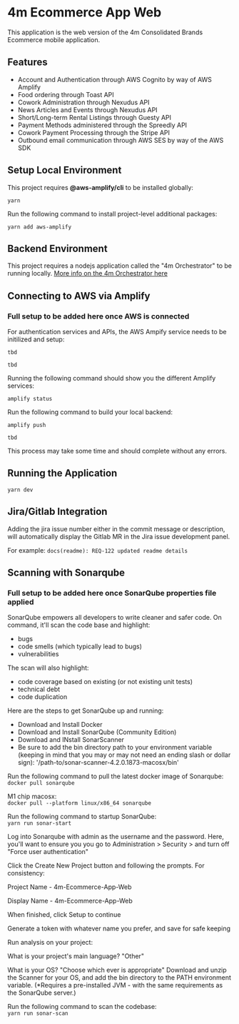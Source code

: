 # 4m Ecommerce App Web

This application is the web version of the 4m Consolidated Brands Ecommerce mobile application.

## Features

- Account and Authentication through AWS Cognito by way of AWS Amplify
- Food ordering through Toast API
- Cowork Administration through Nexudus API
- News Articles and Events through Nexudus API
- Short/Long-term Rental Listings through Guesty API
- Payment Methods administered through the Spreedly API
- Cowork Payment Processing through the Stripe API
- Outbound email communication through AWS SES by way of the AWS SDK

## Setup Local Environment

This project requires **@aws-amplify/cli** to be installed globally:

`yarn`

Run the following command to install project-level additional packages:

`yarn add aws-amplify`

## Backend Environment

This project requires a nodejs application called the "4m Orchestrator" to be running locally. [More info on the 4m Orchestrator here](https://gitlab.com/4m-apps/4m-orchestrator)

## Connecting to AWS via Amplify

### Full setup to be added here once AWS is connected

For authentication services and APIs, the AWS Ampify service needs to be initilized and setup:

`tbd`

```
tbd
```

Running the following command should show you the different Amplify services:

`amplify status`

Run the following command to build your local backend:

`amplify push`

```
tbd
```

This process may take some time and should complete without any errors.

## Running the Application

`yarn dev`

## Jira/Gitlab Integration

Adding the jira issue number either in the commit message or description, will automatically display the Gitlab MR in the Jira issue development panel.

For example: `docs(readme): REQ-122 updated readme details`

## Scanning with Sonarqube

### Full setup to be added here once SonarQube properties file applied

SonarQube empowers all developers to write cleaner and safer code. On command, it'll scan the code base and highlight:

- bugs
- code smells (which typically lead to bugs)
- vulnerabilities

The scan will also highlight:

- code coverage based on existing (or not existing unit tests)
- technical debt
- code duplication

Here are the steps to get SonarQube up and running:

- Download and Install Docker
- Download and Install SonarQube (Community Edition)
- Download and INstall SonarScanner
- Be sure to add the bin directory path to your environment variable (keeping in mind that you may or may not need an ending slash or dollar sign):
  '/path-to/sonar-scanner-4.2.0.1873-macosx/bin'

Run the following command to pull the latest docker image of Sonarqube:  
`docker pull sonarqube`

M1 chip macosx:  
`docker pull --platform linux/x86_64 sonarqube`

Run the following command to startup SonarQube:  
`yarn run sonar-start`

Log into Sonarqube with admin as the username and the password. Here, you'll want to ensure you you go to Administration > Security > and turn off "Force user authentication"

Click the Create New Project button and following the prompts. For consistency:

Project Name - 4m-Ecommerce-App-Web

Display Name - 4m-Ecommerce-App-Web

When finished, click Setup to continue

Generate a token with whatever name you prefer, and save for safe keeping

Run analysis on your project:

What is your project's main language? "Other"

What is your OS? "Choose which ever is appropriate"
Download and unzip the Scanner for your OS, and add the bin directory to the PATH environment variable. (\*Requires a pre-installed JVM - with the same requirements as the SonarQube server.)

Run the following command to scan the codebase:  
`yarn run sonar-scan`
